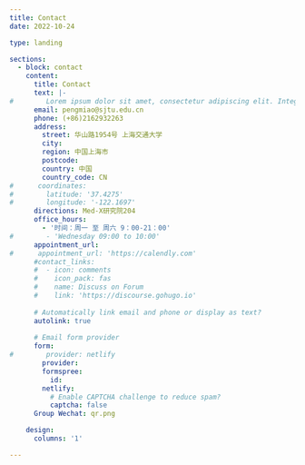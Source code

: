 ```yaml
---
title: Contact
date: 2022-10-24

type: landing

sections:
  - block: contact
    content:
      title: Contact
      text: |-
#        Lorem ipsum dolor sit amet, consectetur adipiscing elit. Integer tempus augue non tempor egestas. Proin nisl nunc, dignissim in accumsan dapibus, auctor ullamcorper neque. Quisque at elit felis. Vestibulum ante ipsum primis in faucibus orci luctus et ultrices posuere cubilia curae; Aenean eget elementum odio. Cras interdum eget risus sit amet aliquet. In volutpat, nisl ut fringilla dignissim, arcu nisl suscipit ante, at accumsan sapien nisl eu eros.
      email: pengmiao@sjtu.edu.cn
      phone: (+86)2162932263
      address:
        street: 华山路1954号 上海交通大学
        city:
        region: 中国上海市
        postcode: 
        country: 中国
        country_code: CN
#      coordinates:
#        latitude: '37.4275'
#        longitude: '-122.1697'
      directions: Med-X研究院204
      office_hours:
        - '时间：周一 至 周六 9：00-21：00'
#        - 'Wednesday 09:00 to 10:00'
      appointment_url: 
#      appointment_url: 'https://calendly.com'
      #contact_links:
      #  - icon: comments
      #    icon_pack: fas
      #    name: Discuss on Forum
      #    link: 'https://discourse.gohugo.io'
    
      # Automatically link email and phone or display as text?
      autolink: true
    
      # Email form provider
      form:
#        provider: netlify
        provider: 
        formspree:
          id:
        netlify:
          # Enable CAPTCHA challenge to reduce spam?
          captcha: false
      Group Wechat: qr.png

    design:
      columns: '1'

---
```

